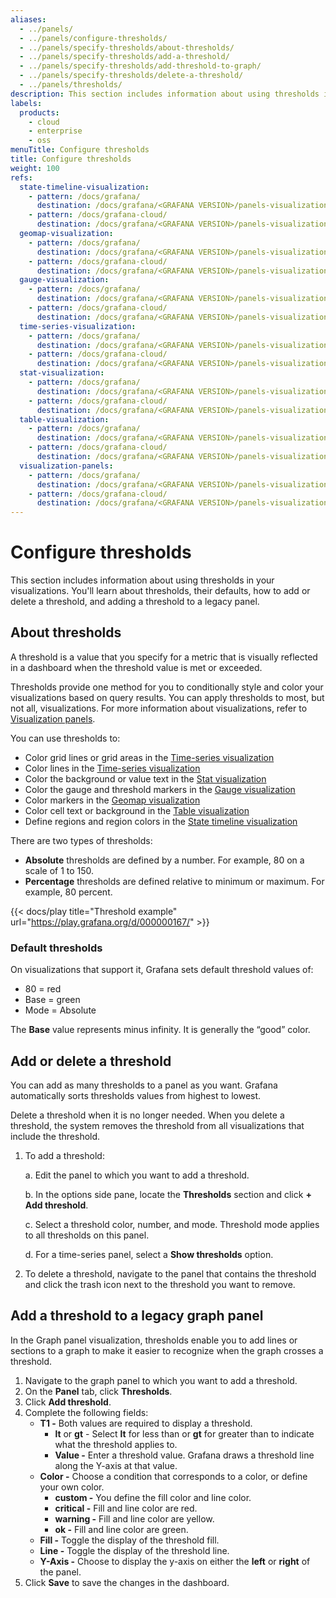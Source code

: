```yaml
---
aliases:
  - ../panels/
  - ../panels/configure-thresholds/
  - ../panels/specify-thresholds/about-thresholds/
  - ../panels/specify-thresholds/add-a-threshold/
  - ../panels/specify-thresholds/add-threshold-to-graph/
  - ../panels/specify-thresholds/delete-a-threshold/
  - ../panels/thresholds/
description: This section includes information about using thresholds in your visualizations.
labels:
  products:
    - cloud
    - enterprise
    - oss
menuTitle: Configure thresholds
title: Configure thresholds
weight: 100
refs:
  state-timeline-visualization:
    - pattern: /docs/grafana/
      destination: /docs/grafana/<GRAFANA VERSION>/panels-visualizations/visualizations/state-timeline/
    - pattern: /docs/grafana-cloud/
      destination: /docs/grafana/<GRAFANA VERSION>/panels-visualizations/visualizations/state-timeline/
  geomap-visualization:
    - pattern: /docs/grafana/
      destination: /docs/grafana/<GRAFANA VERSION>/panels-visualizations/visualizations/geomap/
    - pattern: /docs/grafana-cloud/
      destination: /docs/grafana/<GRAFANA VERSION>/panels-visualizations/visualizations/geomap/
  gauge-visualization:
    - pattern: /docs/grafana/
      destination: /docs/grafana/<GRAFANA VERSION>/panels-visualizations/visualizations/gauge/
    - pattern: /docs/grafana-cloud/
      destination: /docs/grafana/<GRAFANA VERSION>/panels-visualizations/visualizations/gauge/
  time-series-visualization:
    - pattern: /docs/grafana/
      destination: /docs/grafana/<GRAFANA VERSION>/panels-visualizations/visualizations/time-series/#from-thresholds
    - pattern: /docs/grafana-cloud/
      destination: /docs/grafana/<GRAFANA VERSION>/panels-visualizations/visualizations/time-series/#from-thresholds
  stat-visualization:
    - pattern: /docs/grafana/
      destination: /docs/grafana/<GRAFANA VERSION>/panels-visualizations/visualizations/stat/
    - pattern: /docs/grafana-cloud/
      destination: /docs/grafana/<GRAFANA VERSION>/panels-visualizations/visualizations/stat/
  table-visualization:
    - pattern: /docs/grafana/
      destination: /docs/grafana/<GRAFANA VERSION>/panels-visualizations/visualizations/table/
    - pattern: /docs/grafana-cloud/
      destination: /docs/grafana/<GRAFANA VERSION>/panels-visualizations/visualizations/table/
  visualization-panels:
    - pattern: /docs/grafana/
      destination: /docs/grafana/<GRAFANA VERSION>/panels-visualizations/visualizations/
    - pattern: /docs/grafana-cloud/
      destination: /docs/grafana/<GRAFANA VERSION>/panels-visualizations/visualizations/
---
```


# Configure thresholds

This section includes information about using thresholds in your visualizations. You'll learn about thresholds, their defaults, how to add or delete a threshold, and adding a threshold to a legacy panel.

## About thresholds

A threshold is a value that you specify for a metric that is visually reflected in a dashboard when the threshold value is met or exceeded.

Thresholds provide one method for you to conditionally style and color your visualizations based on query results. You can apply thresholds to most, but not all, visualizations. For more information about visualizations, refer to [Visualization panels](ref:visualization-panels).

You can use thresholds to:

- Color grid lines or grid areas in the [Time-series visualization](ref:time-series-visualization)
- Color lines in the [Time-series visualization](ref:time-series-visualization)
- Color the background or value text in the [Stat visualization](ref:stat-visualization)
- Color the gauge and threshold markers in the [Gauge visualization](ref:gauge-visualization)
- Color markers in the [Geomap visualization](ref:geomap-visualization)
- Color cell text or background in the [Table visualization](ref:table-visualization)
- Define regions and region colors in the [State timeline visualization](ref:state-timeline-visualization)

There are two types of thresholds:

- **Absolute** thresholds are defined by a number. For example, 80 on a scale of 1 to 150.
- **Percentage** thresholds are defined relative to minimum or maximum. For example, 80 percent.

{{< docs/play title="Threshold example" url="https://play.grafana.org/d/000000167/" >}}

### Default thresholds

On visualizations that support it, Grafana sets default threshold values of:

- 80 = red
- Base = green
- Mode = Absolute

The **Base** value represents minus infinity. It is generally the “good” color.

## Add or delete a threshold

You can add as many thresholds to a panel as you want. Grafana automatically sorts thresholds values from highest to lowest.

Delete a threshold when it is no longer needed. When you delete a threshold, the system removes the threshold from all visualizations that include the threshold.

1. To add a threshold:

   a. Edit the panel to which you want to add a threshold.

   b. In the options side pane, locate the **Thresholds** section and click **+ Add threshold**.

   c. Select a threshold color, number, and mode.
   Threshold mode applies to all thresholds on this panel.

   d. For a time-series panel, select a **Show thresholds** option.

1. To delete a threshold, navigate to the panel that contains the threshold and click the trash icon next to the threshold you want to remove.

## Add a threshold to a legacy graph panel

In the Graph panel visualization, thresholds enable you to add lines or sections to a graph to make it easier to recognize when the graph crosses a threshold.

1. Navigate to the graph panel to which you want to add a threshold.
1. On the **Panel** tab, click **Thresholds**.
1. Click **Add threshold**.
1. Complete the following fields:
   - **T1 -** Both values are required to display a threshold.
     - **lt** or **gt** - Select **lt** for less than or **gt** for greater than to indicate what the threshold applies to.
     - **Value -** Enter a threshold value. Grafana draws a threshold line along the Y-axis at that value.
   - **Color -** Choose a condition that corresponds to a color, or define your own color.
     - **custom -** You define the fill color and line color.
     - **critical -** Fill and line color are red.
     - **warning -** Fill and line color are yellow.
     - **ok -** Fill and line color are green.
   - **Fill -** Toggle the display of the threshold fill.
   - **Line -** Toggle the display of the threshold line.
   - **Y-Axis -** Choose to display the y-axis on either the **left** or **right** of the panel.
1. Click **Save** to save the changes in the dashboard.

